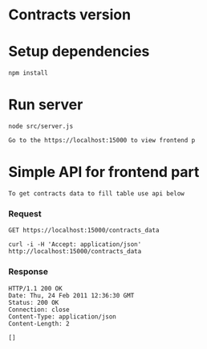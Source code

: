 # Contracts version

# Setup dependencies
```shell
npm install
```

# Run server
```shell
node src/server.js
```

```text
Go to the https://localhost:15000 to view frontend p
```

# Simple API for frontend part

```text
To get contracts data to fill table use api below
```

### Request

`GET https://localhost:15000/contracts_data`


    curl -i -H 'Accept: application/json' http://localhost:15000/contracts_data

### Response

    HTTP/1.1 200 OK
    Date: Thu, 24 Feb 2011 12:36:30 GMT
    Status: 200 OK
    Connection: close
    Content-Type: application/json
    Content-Length: 2

    []